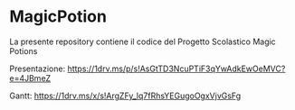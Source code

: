 # MagicPotion

La presente repository contiene il codice del Progetto Scolastico Magic Potions


Presentazione: https://1drv.ms/p/s!AsGtTD3NcuPTiF3qYwAdkEwOeMVC?e=4JBmeZ 


Gantt: https://1drv.ms/x/s!ArgZFy_lq7fRhsYEGugoOgxVjvGsFg
